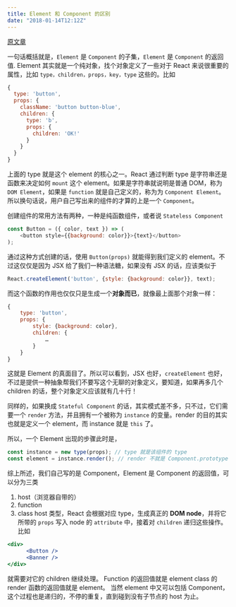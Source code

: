 ```yaml
---
title: Element 和 Component 的区别
date: "2018-01-14T12:12Z"
---
```


[原文章](https://reactjs.org/blog/2015/12/18/react-components-elements-and-instances.html)

一句话概括就是，`Element` 是 `Component` 的子集，`Element` 是 `Component` 的返回值.
Element 其实就是一个纯对象，找个对象定义了一些对于 React 来说很重要的属性，比如 `type，children，props，key，type` 这些的。比如
```js
{
  type: 'button',
  props: {
    className: 'button button-blue',
    children: {
      type: 'b',
      props: {
        children: 'OK!'
      }
    }
  }
}
```
上面的 type 就是这个 element 的核心之一。React 通过判断 type 是字符串还是函数来决定如何 `mount` 这个 element。如果是字符串就说明是普通 DOM，称为 `DOM Element`，如果是 `function` 就是自己定义的，称为为 `Component Element`。
所以换句话说，用户自己写出来的组件的才算的上是一个 `Component`。

创建组件的常用方法有两种，一种是纯函数组件，或者说 `Stateless Component`
```js
const Button = ({ color, text }) => (
	<button style={{background: color}}>{text}</button>
);
```
通过这种方式创建的话，使用 `Button(props)` 就能得到我们定义的 element。不过这仅仅是因为 JSX 给了我们一种语法糖，如果没有 JSX 的话，应该类似于
```js
React.createElement('button', {style: {background: color}}, text);
```
而这个函数的作用也仅仅只是生成一个**对象而已**，就像最上面那个对象一样：

```js
{
	type: 'button',
	props: {
		style: {background: color},
		children: {
			…
		}
	}
}
```

这就是 Element 的真面目了。所以可以看到，JSX 也好，`createElement` 也好，不过是提供一种抽象帮我们不要写这个无聊的对象定义，要知道，如果再多几个 children 的话，整个对象定义应该就有几十行！

同样的，如果换成 `Stateful Component` 的话，其实模式差不多，只不过，它们需要一个 `render` 方法，并且拥有一个被称为 `instance` 的变量。render 的目的其实也就是定义一个 element，而 instance 就是 `this` 了。

所以，一个 Element 出现的步骤此时是，

```js
const instance = new type(props); // type 就是该组件的 type
const element = instance.render(); // render 不就是 Component.prototype 的方法吗
```

综上所述，我们自己写的是 Component，Element 是 Component 的返回值，可以分为三类
1. host（浏览器自带的）
2. function
3. class
host 类型，React 会根据对应 type，生成真正的 **DOM node**，并将它所带的 `props` 写入 node 的 `attribute` 中，接着对 `children` 递归这些操作。
比如 
```jsx
<div>
	  <Button />
	  <Banner />
</div>
```
就需要对它的 children 继续处理。
Function 的返回值就是 element
class 的 render 函数的返回值就是 element。
当然 element 中又可以包括 Component，这个过程也是递归的，不停的重复，直到碰到没有子节点的 host 为止。
